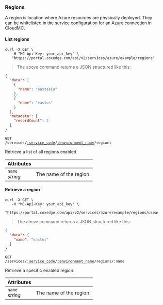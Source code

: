 ### Regions

A region is location where Azure resources are physically deployed. They can be whitelisted in the service configuration for an Azure connection in CloudMC.

#### List regions

```shell
curl -X GET \
   -H "MC-Api-Key: your_api_key" \
   "https://portal.coxedge.com/api/v2/services/azure/example/regions"
```
> The above command returns a JSON structured like this:

```json
{
  "data": [
    {
      "name": "eastasia"
    },
    {
      "name": "eastus"
    }
  ],
  "metadata": {
    "recordCount": 2
  }
}
```

<code>GET /services/<a href="#administration-service-connections">:service_code</a>/<a href="#administration-environments">:environment_name</a>/regions</code>

Retrieve a list of all regions enabled. 

Attributes | &nbsp;
---------- | -----
`name`<br/>*string* | The name of the region.

#### Retrieve a region

```shell
curl -X GET \
   -H "MC-Api-Key: your_api_key" \
   "https://portal.coxedge.com/api/v2/services/azure/example/regions/useast"
```
> The above command returns a JSON structured like this:

```json
{
  "data": {
    "name": "eastus"
  }
}
```

<code>GET /services/<a href="#administration-service-connections">:service_code</a>/<a href="#administration-environments">:environment_name</a>/regions/:name</code>

Retrieve a specific enabled region.

Attributes | &nbsp;
---------- | -----
`name`<br/>*string* | The name of the region.